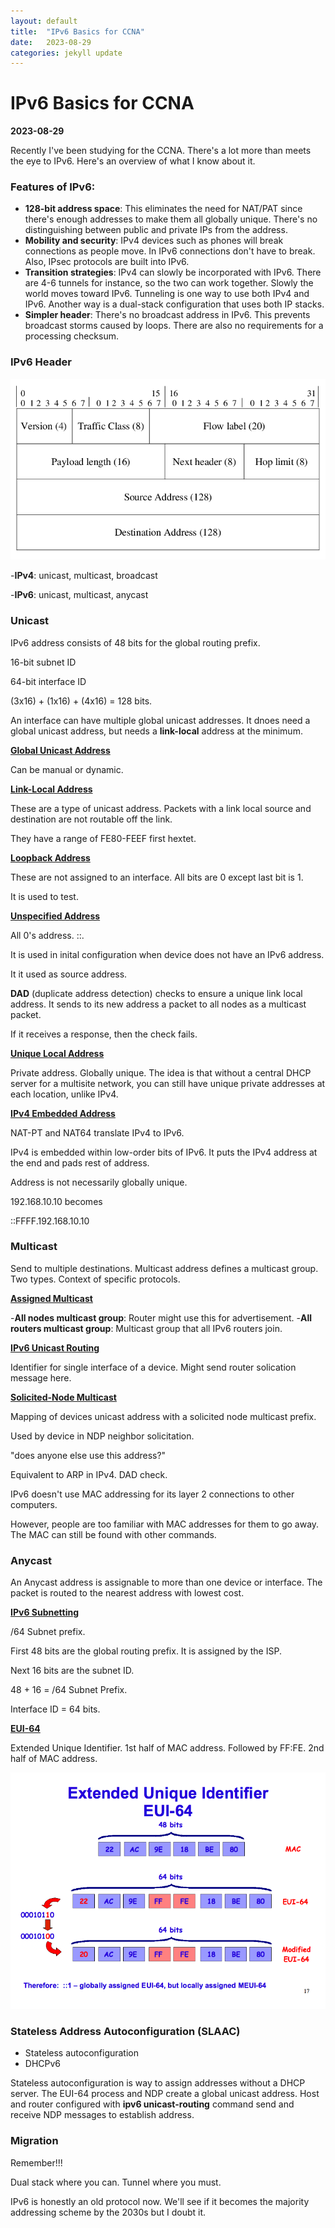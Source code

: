 ```yaml
---
layout: default
title:  "IPv6 Basics for CCNA"
date:   2023-08-29
categories: jekyll update
---
```


# IPv6 Basics for CCNA
**2023-08-29**

Recently I've been studying for the CCNA. There's a lot more than meets the eye to IPv6.
Here's an overview of what I know about it.

### Features of IPv6: 

- **128-bit address space**: This eliminates the need for NAT/PAT since there's enough 
addresses to make them all globally unique. There's no distinguishing between public and private IPs from the address.
- **Mobility and security**: IPv4 devices such as phones will break connections as
people move. In IPv6 connections don't have to break. Also, IPsec protocols are built into
IPv6.
- **Transition strategies**: IPv4 can slowly be incorporated with IPv6. There are
4-6 tunnels for instance, so the two can work together. Slowly the world moves toward IPv6.
Tunneling is one way to use both IPv4 and IPv6. Another way is a dual-stack configuration
that uses both IP stacks.
- **Simpler header**: There's no broadcast address in IPv6. This prevents broadcast
storms caused by loops. There are also no requirements for a processing checksum.

### IPv6 Header
![image description](/assets/images/IPv6-Header-Format.png)

-**IPv4**: unicast, multicast, broadcast

-**IPv6**: unicast, multicast, anycast

### Unicast

IPv6 address consists of 48 bits for the global routing prefix.

16-bit subnet ID 

64-bit interface ID

(3x16) + (1x16) + (4x16) = 128 bits.

An interface can have multiple global unicast addresses. It dnoes need a global unicast address,
but needs a **link-local** address at the minimum.


**<ins>Global Unicast Address</ins>**

Can be manual or dynamic.

**<ins>Link-Local Address</ins>**

These are a type of unicast address.
Packets with a link local source and destination are not routable off the link.

They have a range of FE80-FEEF first hextet.

**<ins>Loopback Address</ins>**

These are not assigned to an interface. All bits are 0 except last bit is 1.

It is used to test.

**<ins>Unspecified Address</ins>**

All 0's address. ::.

It is used in inital configuration when device does not have an IPv6 address. 

It it used as source address. 

**DAD** (duplicate address detection) checks to ensure a unique link local address.
It sends to its new address a packet to all nodes as a multicast packet.

If it receives a response, then the check fails.

**<ins>Unique Local Address</ins>**

Private address. Globally unique.
The idea is that without a central DHCP server for a multisite network, 
you can still have unique private addresses at each location, unlike IPv4.

**<ins>IPv4 Embedded Address</ins>**

NAT-PT and NAT64 translate IPv4 to IPv6.

IPv4 is embedded within low-order bits of IPv6. 
It puts the IPv4 address at the end and pads rest of address. 

Address is not necessarily globally unique.

192.168.10.10 becomes 

::FFFF.192.168.10.10

### Multicast

Send to multiple destinations.
Multicast address defines a multicast group. Two types.
Context of specific protocols. 

**<ins>Assigned Multicast</ins>**

-**All nodes multicast group**: Router might use this for advertisement.
-**All routers multicast group**: Multicast group that all IPv6 routers join.

**<ins>IPv6 Unicast Routing</ins>**

Identifier for single interface of a device.
Might send router solication message here.

**<ins>Solicited-Node Multicast</ins>**

Mapping of devices unicast address with a solicited node multicast prefix.

Used by device in NDP neighbor solicitation. 

"does anyone else use this address?"

Equivalent to ARP in IPv4. DAD check.

IPv6 doesn't use MAC addressing for its layer 2 connections to other computers.

However, people are too familiar with MAC addresses for them to go away. The MAC can still be found with other commands.

### Anycast

An Anycast address is assignable to more than one device or interface.
The packet is routed to the nearest address with lowest cost.

**<ins>IPv6 Subnetting</ins>**

/64 Subnet prefix.

First 48 bits are the global routing prefix.
It is assigned by the ISP.

Next 16 bits are the subnet ID. 

48 + 16 = /64 Subnet Prefix.

Interface ID = 64 bits.

**<ins>EUI-64</ins>**

Extended Unique Identifier.
1st half of MAC address. Followed by FF:FE.
2nd half of MAC address.

![image description](/assets/images/eui.png)

### Stateless Address Autoconfiguration (SLAAC)

- Stateless autoconfiguration
- DHCPv6

Stateless autoconfiguration is way to assign addresses without a DHCP server.
The EUI-64 process and NDP create a global unicast address.
Host and router configured with **ipv6 unicast-routing** command send and receive
NDP messages to establish address.

### Migration

Remember!!!

Dual stack where you can. Tunnel where you must.

IPv6 is honestly an old protocol now. We'll see if it becomes the majority addressing
scheme by the 2030s but I doubt it.












